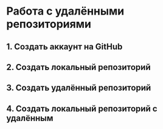 # Работа с удалёнными репозиториями

## 1. Cоздать аккаунт на GitHub
## 2. Cоздать локальный репозиторий
## 3. Создать удалённый репозиторий
## 4. Cоздать локальный репозиторий с удалённым

